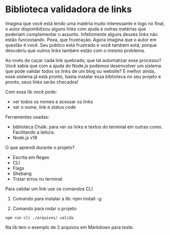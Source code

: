 # Biblioteca validadora de links

Imagina que você está lendo uma matéria muito interessante e logo no final, o autor disponibilizou alguns links com ajuda e outras matérias que poderiam complementar o assunto.
Infelizmente alguns desses links não estão funcionando. Poxa, que frustração.
Agora imagina que o autor em questão é você. Seu publico está frustrado e você também está, porque descobriu que outros links também estão com o mesmo problema.

Ao invés de caçar cada link quebrado, que tal automatizar esse processo?
Você sabia que com a ajuda do Node.js podemos desenvolver um sistema que pode validar todos os links de um blog ou website? E melhor ainda, esse sistema já está pronto, basta instalar essa biblioteca no seu projeto e pronto, seus links serão checados!

Com essa lib você pode:

- ver todos os nomes e acessar os links
- ver o nome, link e status code

Ferramentas usadas:

- biblioteca Chalk: para ver os links e textos do terminal em outras cores. Facilitando a leitura.
- Node.js v18

O que aprendi durante o projeto?

- Escrita em Regex
- CLI
- Flags
- Shebang
- Tratar erros no terminal

Para validar um link use os comandos CLI

1. Comando para instalar a lib:
   npm install -g <nome-lib>

2. Comando para rodar o projeto:

```
npm run cli ./arquivos/ valida
```

Na lib tem o exemplo de 2 arquivos em Markdown para teste.

